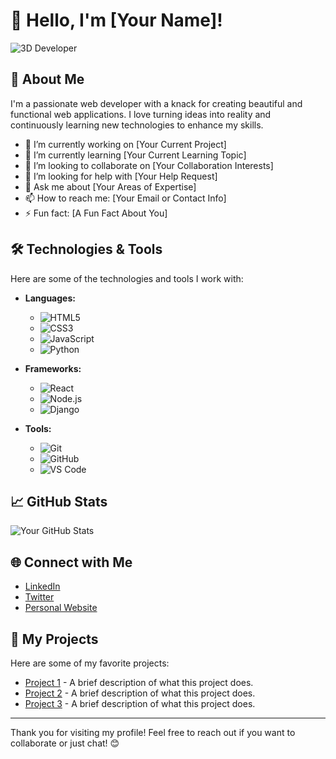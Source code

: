 # 👋 Hello, I'm [Your Name]!

![3D Developer](https://media.giphy.com/media/3o7aD2sa1g0g0g0g0g/giphy.gif)

## 🌟 About Me

I'm a passionate web developer with a knack for creating beautiful and functional web applications. I love turning ideas into reality and continuously learning new technologies to enhance my skills.

- 🔭 I’m currently working on [Your Current Project]
- 🌱 I’m currently learning [Your Current Learning Topic]
- 👯 I’m looking to collaborate on [Your Collaboration Interests]
- 🤔 I’m looking for help with [Your Help Request]
- 💬 Ask me about [Your Areas of Expertise]
- 📫 How to reach me: [Your Email or Contact Info]
- ⚡ Fun fact: [A Fun Fact About You]

## 🛠️ Technologies & Tools

Here are some of the technologies and tools I work with:

- **Languages:** 
  - ![HTML5](https://img.shields.io/badge/HTML5-E34F26?style=flat&logo=html5&logoColor=white)
  - ![CSS3](https://img.shields.io/badge/CSS3-1572B6?style=flat&logo=css3&logoColor=white)
  - ![JavaScript](https://img.shields.io/badge/JavaScript-F7DF1E?style=flat&logo=javascript&logoColor=black)
  - ![Python](https://img.shields.io/badge/Python-3776AB?style=flat&logo=python&logoColor=white)

- **Frameworks:**
  - ![React](https://img.shields.io/badge/React-61DAFB?style=flat&logo=react&logoColor=black)
  - ![Node.js](https://img.shields.io/badge/Node.js-339933?style=flat&logo=node.js&logoColor=white)
  - ![Django](https://img.shields.io/badge/Django-092E20?style=flat&logo=django&logoColor=white)

- **Tools:**
  - ![Git](https://img.shields.io/badge/Git-F05032?style=flat&logo=git&logoColor=white)
  - ![GitHub](https://img.shields.io/badge/GitHub-181717?style=flat&logo=github&logoColor=white)
  - ![VS Code](https://img.shields.io/badge/Visual%20Studio%20Code-007ACC?style=flat&logo=visual-studio-code&logoColor=white)

## 📈 GitHub Stats

![Your GitHub Stats](https://github-readme-stats.vercel.app/api?username=YourGitHubUsername&show_icons=true&theme=radical)

## 🌐 Connect with Me

- [LinkedIn](https://www.linkedin.com/in/yourprofile)
- [Twitter](https://twitter.com/yourprofile)
- [Personal Website](https://yourwebsite.com)

## 🎨 My Projects

Here are some of my favorite projects:

- [Project 1](https://github.com/yourusername/project1) - A brief description of what this project does.
- [Project 2](https://github.com/yourusername/project2) - A brief description of what this project does.
- [Project 3](https://github.com/yourusername/project3) - A brief description of what this project does.

---

Thank you for visiting my profile! Feel free to reach out if you want to collaborate or just chat! 😊
